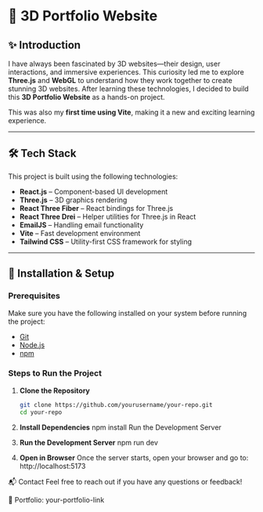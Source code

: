 # 🚀 3D Portfolio Website

## ✨ Introduction  
I have always been fascinated by 3D websites—their design, user interactions, and immersive experiences. This curiosity led me to explore **Three.js** and **WebGL** to understand how they work together to create stunning 3D websites. After learning these technologies, I decided to build this **3D Portfolio Website** as a hands-on project.  

This was also my **first time using Vite**, making it a new and exciting learning experience.  

---

## 🛠 Tech Stack  
This project is built using the following technologies:  

- **React.js** – Component-based UI development  
- **Three.js** – 3D graphics rendering  
- **React Three Fiber** – React bindings for Three.js  
- **React Three Drei** – Helper utilities for Three.js in React  
- **EmailJS** – Handling email functionality  
- **Vite** – Fast development environment  
- **Tailwind CSS** – Utility-first CSS framework for styling  

---

## 📌 Installation & Setup  

### **Prerequisites**  
Make sure you have the following installed on your system before running the project:  
- [Git](https://git-scm.com/)  
- [Node.js](https://nodejs.org/)  
- [npm](https://www.npmjs.com/)  

### **Steps to Run the Project**  

1. **Clone the Repository**  
   ```sh
   git clone https://github.com/yourusername/your-repo.git
   cd your-repo


2. **Install Dependencies**
  npm install
  Run the Development Server

3. **Run the Development Server**
  npm run dev

4. **Open in Browser**
  Once the server starts, open your browser and go to:
  http://localhost:5173


📬 Contact
Feel free to reach out if you have any questions or feedback!

🔗 Portfolio: your-portfolio-link











